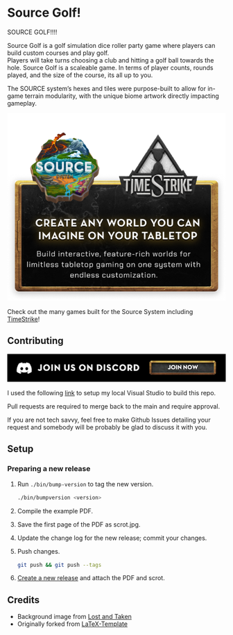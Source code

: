 # Source Golf!

SOURCE GOLF!!!!

Source Golf is a golf simulation dice roller party game where players can build custom courses and play golf.  
Players will take turns choosing a club and hitting a golf ball towards the hole. 
Source Golf is a scaleable game. In terms of player counts, rounds played, and the size of the course, its all up to you. 

The SOURCE system’s hexes and tiles were purpose-built to allow for in-game terrain modularity, with the unique biome artwork directly impacting gameplay.

![minis](./img/source_ts_banner.png)

Check out the many games built for the Source System including [TimeStrike](https://github.com/Adventure-Together/TimeStrike)!

## Contributing
[![discord](./img/discord.png)](https://discord.gg/adventuretogether)

I used the following [link](https://www.geekering.com/programming-languages/filipesalgueiro/how-to-write-latex-documents-using-visual-studio-code/) to setup my local Visual Studio to build this repo.

Pull requests are required to merge back to the main and require approval.

If you are not tech savvy, feel free to make Github Issues detailing your request and somebody will be probably be glad to discuss it with you.

## Setup

### Preparing a new release

1. Run `./bin/bump-version` to tag the new version.

    ```sh
    ./bin/bumpversion <version>
    ```

2. Compile the example PDF.
3. Save the first page of the PDF as scrot.jpg.
4. Update the change log for the new release; commit your changes.
5. Push changes.

    ```sh
    git push && git push --tags
    ```

6. [Create a new release](https://help.github.com/articles/creating-releases/) and attach the PDF and scrot.

## Credits

* Background image from [Lost and Taken](https://lostandtaken.com/)
* Originally forked from [LaTeX-Template](https://github.com/rpgtex/DND-5e-LaTeX-Template)